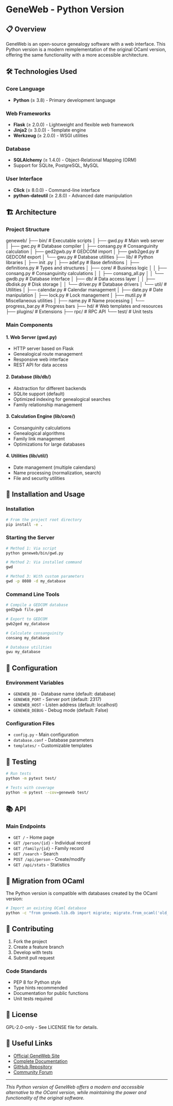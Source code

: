# GeneWeb - Python Version

## 📋 Overview

GeneWeb is an open-source genealogy software with a web interface. This Python version is a modern reimplementation of the original OCaml version, offering the same functionality with a more accessible architecture.

## 🛠️ Technologies Used

### Core Language
- **Python** (≥ 3.8) - Primary development language

### Web Frameworks
- **Flask** (≥ 2.0.0) - Lightweight and flexible web framework
- **Jinja2** (≥ 3.0.0) - Template engine
- **Werkzeug** (≥ 2.0.0) - WSGI utilities

### Database
- **SQLAlchemy** (≥ 1.4.0) - Object-Relational Mapping (ORM)
- Support for SQLite, PostgreSQL, MySQL

### User Interface
- **Click** (≥ 8.0.0) - Command-line interface
- **python-dateutil** (≥ 2.8.0) - Advanced date manipulation

## 🏗️ Architecture

### Project Structure
geneweb/
├── bin/                   # Executable scripts
│   ├── gwd.py            # Main web server
│   ├── gwc.py            # Database compiler
│   ├── consang.py        # Consanguinity calculation
│   ├── ged2gwb.py        # GEDCOM import
│   ├── gwb2ged.py        # GEDCOM export
│   └── gwu.py            # Database utilities
├── lib/                   # Python libraries
│   ├── init .py
│   ├── adef.py           # Base definitions
│   ├── definitions.py    # Types and structures
│   ├── core/             # Business logic
│   │   ├── consang.py    # Consanguinity calculations
│   │   ├── consang_all.py
│   │   └── gwdb.py       # Database interface
│   ├── db/               # Data access layer
│   │   ├── dbdisk.py     # Disk storage
│   │   └── driver.py     # Database drivers
│   └── util/             # Utilities
│       ├── calendar.py   # Calendar management
│       ├── date.py       # Date manipulation
│       ├── lock.py       # Lock management
│       ├── mutil.py      # Miscellaneous utilities
│       ├── name.py       # Name processing
│       └── progress_bar.py # Progress bars
├── hd/                    # Web templates and resources
├── plugins/               # Extensions
├── rpc/                   # RPC API
└── test/                  # Unit tests

### Main Components

#### 1. Web Server (gwd.py)
- HTTP server based on Flask
- Genealogical route management
- Responsive web interface
- REST API for data access

#### 2. Database (lib/db/)
- Abstraction for different backends
- SQLite support (default)
- Optimized indexing for genealogical searches
- Family relationship management

#### 3. Calculation Engine (lib/core/)
- Consanguinity calculations
- Genealogical algorithms
- Family link management
- Optimizations for large databases

#### 4. Utilities (lib/util/)
- Date management (multiple calendars)
- Name processing (normalization, search)
- File and security utilities

## 🚀 Installation and Usage

### Installation
```bash
# From the project root directory
pip install -e .
```

### Starting the Server
```bash
# Method 1: Via script
python geneweb/bin/gwd.py

# Method 2: Via installed command
gwd

# Method 3: With custom parameters
gwd -p 8080 -d my_database
```

### Command Line Tools
```bash
# Compile a GEDCOM database
ged2gwb file.ged

# Export to GEDCOM
gwb2ged my_database

# Calculate consanguinity
consang my_database

# Database utilities
gwu my_database
```

## 🔧 Configuration

### Environment Variables
- `GENEWEB_DB` - Database name (default: database)
- `GENEWEB_PORT` - Server port (default: 2317)
- `GENEWEB_HOST` - Listen address (default: localhost)
- `GENEWEB_DEBUG` - Debug mode (default: False)

### Configuration Files
- `config.py` - Main configuration
- `database.conf` - Database parameters
- `templates/` - Customizable templates

## 🧪 Testing

```bash
# Run tests
python -m pytest test/

# Tests with coverage
python -m pytest --cov=geneweb test/
```

## 📚 API

### Main Endpoints
- `GET /` - Home page
- `GET /person/{id}` - Individual record
- `GET /family/{id}` - Family record
- `GET /search` - Search
- `POST /api/person` - Create/modify
- `GET /api/stats` - Statistics

## 🔄 Migration from OCaml

The Python version is compatible with databases created by the OCaml version:

```bash
# Import an existing OCaml database
python -c "from geneweb.lib.db import migrate; migrate.from_ocaml('old_database')"
```

## 🤝 Contributing

1. Fork the project
2. Create a feature branch
3. Develop with tests
4. Submit pull request

### Code Standards
- PEP 8 for Python style
- Type hints recommended
- Documentation for public functions
- Unit tests required

## 📄 License

GPL-2.0-only - See LICENSE file for details.

## 🔗 Useful Links

- [Official GeneWeb Site](https://geneweb.org)
- [Complete Documentation](https://geneweb.tuxfamily.org/wiki/GeneWeb)
- [GitHub Repository](https://github.com/geneweb/geneweb)
- [Community Forum](https://geneweb.org/forum)

---

*This Python version of GeneWeb offers a modern and accessible alternative to the OCaml version, while maintaining the power and functionality of the original software.*
